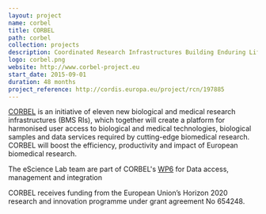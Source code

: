 ```yaml
---
layout: project
name: corbel
title: CORBEL
path: corbel
collection: projects
description: Coordinated Research Infrastructures Building Enduring Life-science Services
logo: corbel.png
website: http://www.corbel-project.eu
start_date: 2015-09-01
duration: 48 months
project_reference: http://cordis.europa.eu/project/rcn/197885
---
```


[CORBEL](http://www.corbel-project.eu) is an initiative of eleven new biological and medical research
infrastructures (BMS RIs), which together will create a platform for
harmonised user access to biological and medical technologies,
biological samples and data services required by cutting-edge
biomedical research. CORBEL will boost the efficiency, productivity
and impact of European biomedical research.

The eScience Lab team are part of CORBEL's [WP6](http://www.corbel-project.eu/work-packages.html) for Data access,
management and integration

CORBEL receives funding from the European Union’s Horizon 2020
research and innovation programme under grant agreement No 654248.


